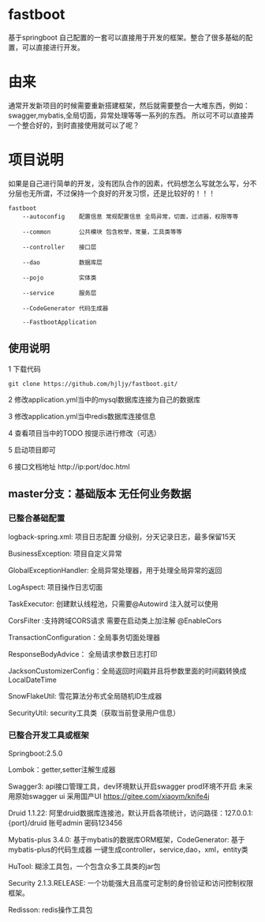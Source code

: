 
# fastboot
基于springboot 自己配置的一套可以直接用于开发的框架。整合了很多基础的配置，可以直接进行开发。

# 由来

通常开发新项目的时候需要重新搭建框架，然后就需要整合一大堆东西，例如：swagger,mybatis,全局切面，异常处理等等一系列的东西。
所以可不可以直接弄一个整合好的，到时直接使用就可以了呢？
# 项目说明
如果是自己进行简单的开发，没有团队合作的因素，代码想怎么写就怎么写，分不分层也无所谓，不过保持一个良好的开发习惯，还是比较好的！！！

    fastboot
        --autoconfig    配置信息 常规配置信息 全局异常，切面，过滤器，权限等等

        --common        公共模块 包含枚举，常量，工具类等等

        --controller    接口层

        --dao           数据库层

        --pojo          实体类

        --service       服务层

        --CodeGenerator 代码生成器

        --FastbootApplication

## 使用说明
1 下载代码

    git clone https://github.com/hjljy/fastboot.git/

2 修改application.yml当中的mysql数据库连接为自己的数据库

3 修改application.yml当中redis数据库连接信息

4 查看项目当中的TODO 按提示进行修改（可选）

5 启动项目即可

6 接口文档地址 http://ip:port/doc.html
    
## master分支：基础版本 无任何业务数据

### 已整合基础配置

logback-spring.xml: 项目日志配置 分级别，分天记录日志，最多保留15天

BusinessException: 项目自定义异常

GlobalExceptionHandler: 全局异常处理器，用于处理全局异常的返回

LogAspect: 项目操作日志切面

TaskExecutor: 创建默认线程池，只需要@Autowird 注入就可以使用

CorsFilter :支持跨域CORS请求  需要在启动类上加注解 @EnableCors

TransactionConfiguration：全局事务切面处理器

ResponseBodyAdvice： 全局请求参数日志打印

JacksonCustomizerConfig：全局返回时间戳并且将参数里面的时间戳转换成LocalDateTime

SnowFlakeUtil: 雪花算法分布式全局随机ID生成器

SecurityUtil: security工具类（获取当前登录用户信息）

### 已整合开发工具或框架
Springboot:2.5.0

Lombok：getter,setter注解生成器

Swagger3: api接口管理工具，dev环境默认开启swagger prod环境不开启  未采用原始swagger ui 采用国产UI https://gitee.com/xiaoym/knife4j 

Druid 1.1.22: 阿里druid数据库连接池，默认开启各项统计，访问路径：127.0.0.1:{port}/druid  账号admin 密码123456

Mybatis-plus 3.4.0: 基于mybatis的数据库ORM框架，CodeGenerator: 基于mybatis-plus的代码生成器 一键生成controller，service,dao，xml，entity类

HuTool: 糊涂工具包，一个包含众多工具类的jar包

Security 2.1.3.RELEASE: 一个功能强大且高度可定制的身份验证和访问控制权限框架。

Redisson: redis操作工具包

